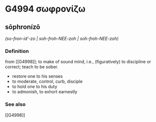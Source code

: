 # G4994 σωφρονίζω

## sōphronízō

_(so-fron-id'-zo | soh-froh-NEE-zoh | soh-froh-NEE-zoh)_

### Definition

from [[G4998]]; to make of sound mind, i.e., (figuratively) to discipline or correct; teach to be sober.

- restore one to his senses
- to moderate, control, curb, disciple
- to hold one to his duty
- to admonish, to exhort earnestly

### See also

[[G4998]]

